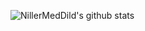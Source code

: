 ![NillerMedDild's github stats](https://github-readme-stats.vercel.app/api?username=zabbix-byte&theme=radical&show_icons=true)

<!--
**zabbix-byte/zabbix-byte** is a ✨ _special_ ✨ repository because its `README.md` (this file) appears on your GitHub profile.


-->
